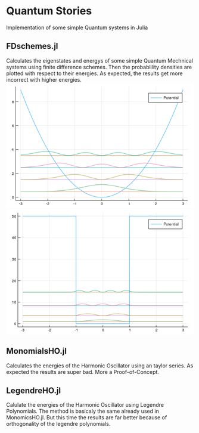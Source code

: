 # Quantum Stories
Implementation of some simple Quantum systems in Julia

## FDschemes.jl
Calculates the eigenstates and energys of some simple Quantum Mechnical systems using finite difference schemes. Then the probablility densities are plotted with respect to their energies. As expected, the results get more incorrect with higher energies.
![Harmonic Oscillator](img/HO_fd.png)
![Finite Potential Well](img/FPW_fd.png)


## MonomialsHO.jl
Calculates the energies of the Harmonic Oscillator using an taylor series. As expected the results are super bad. More a Proof-of-Concept.

## LegendreHO.jl
Calulate the energies of the Harmonic Oscillator using Legendre Polynomials. The method is basicaly the same already used in MonomicsHO.jl. But this time the results are far better because of orthogonality of the legendre polynomials.

